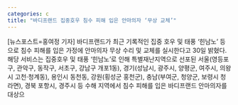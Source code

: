 ```yaml
---
categories: c
title: "바디프랜드 집중호우 침수 피해 입은 안마의자 ‘무상 교체’"
---
```

[뉴스포스트=홍여정 기자] 바디프랜드가 최근 기록적인 집중 호우 및 태풍 ‘힌남노’ 등으로 침수 피해를 입은 가정에 안마의자 무상 수리 및 교체를 실시한다고 30일 밝혔다.해당 서비스는 집중호우 및 태풍 ‘힌남노’로 인해 특별재난지역으로 선포된 서울(영등포구, 관악구, 동작구, 서초구, 강남구 개포1동), 경기(성남시, 광주시, 양평군, 여주시, 의왕시 고천·청계동), 용인시 동천동, 강원(횡성군 홍천군), 충남(부여군, 청양군, 보령시 청라면), 경북 포항시, 경주시 등 수해 지역에서 침수 피해를 입은 바디프랜드 안마의자를 대상으